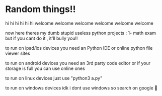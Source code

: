 # Random things!!
hi hi hi hi hi hi welcome welcome welcome welcome welcome welcome

now here theres my dumb stupid useless python projects :
1- math exam but if you cant do it , it'll bully you!!

to run on ipad/ios devices you need an Python IDE or online python file viewer sites

to run on android devices you need an 3rd party code editor or if your storage is full you can use online ones

to run on linux devices just use "python3 a.py"

to run on windows devices idk i dont use windows so search on google 🥇
